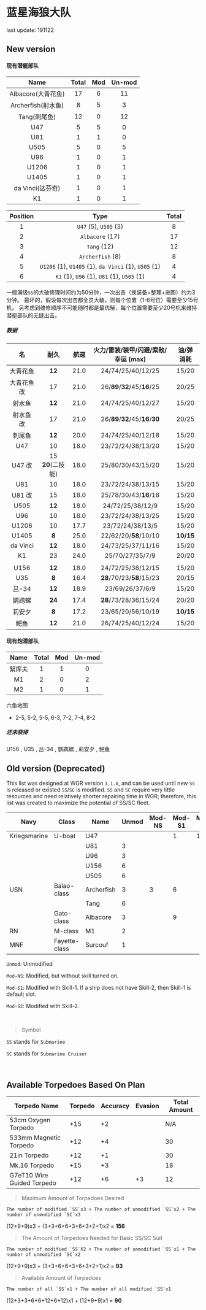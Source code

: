 # 蓝星海狼大队

last update: 191122

## New version

#### 现有潜艇部队

| Name | Total | Mod | Un-mod |
|:---:|:---:|:---:|:---:|
| Albacore(大青花鱼) | 17 | 6 | 11 |
| Archerfish(射水鱼) | 8 | 5 | 3 |
| Tang(刺尾鱼) | 12 | 0 | 12 |
| U47 | 5 | 5 | 0 |
| U81 | 1 | 1 | 0 |
| U505 | 5 | 0 | 5 |
| U96 | 1 | 0 | 1 |
| U1206 | 1 | 0 | 1 |
| U1405 | 1 | 0 | 1 |
| da Vinci(达芬奇) | 1 | 0 | 1 |
| K1 | 1 | 0 | 1 |

| Position | Type | Total |
|:--------:|:----:|:-----:|
| 1 | `U47` (5), `U505` (3) | 8 |
| 2 | `Albacore` (17) | 17 |
| 3 | `Tang` (12) | 12 |
| 4 | `Archerfish` (8) | 8 |
| 5 | `U1206` (1), `U1405` (1), `da Vinci` (1), `U505` (1) | 4 |
| 6 | `K1` (1), `U96` (1), `U81` (1), `U505` (1) | 4 |

一艘满级`SS`的大破修理时间约为50分钟，一次出击（换装备+整理+进图）约为3分钟。
最坏的，假设每次出击都全员大破，则每个位置（1-6号位）需要至少15号机。
另考虑到维修顺序不可能随时都是最优解，每个位置需要至少20号机来维持潜艇部队的无缝出击。

##### 数据

| 名 | 耐久 | 航速 | 火力/雷装/装甲/闪避/索敌/幸运 (max) | 油/弹 消耗 |
|:---:|:---:|:---:|:---:|:---:|
| 大青花鱼 | **12** | 21.0 | 24/74/25/40/12/25 | 15/20 |
| 大青花鱼 改 | 17 | 21.0 | 26/**89**/**32**/45/**16**/25 | 20/25 |
| 射水鱼 | **12** | 21.0 | 24/74/25/40/12/27 | 15/20 |
| 射水鱼 改 | 17 | 21.0 | 26/**89**/**32**/45/**16**/**30** | 20/25 |
| 刺尾鱼 | **12** | 20.0 | 24/74/25/40/12/18 | 15/20 |
| U47 | 10 | 18.0 | 23/72/24/38/13/20 | 15/20 |
| U47 改 | 15 **20**(二技能) | 18.0 | 25/80/30/43/15/20 | 15/20 |
| U81 | 10 | 18.0 | 23/72/24/38/13/15 | 15/20 |
| U81 改 | 15 | 18.0 | 25/78/30/43/**16**/18 | 15/20 |
| U505 | **12** | 18.0 | 24/72/25/38/12/9 | 15/20 |
| U96 | 10 | 18.0 | 23/72/24/38/13/25 | 15/20 |
| U1206 | 10 | 17.7 | 23/72/24/38/13/5 | 15/20 |
| U1405 | **8** | 25.0 | 22/62/20/**58**/10/10 | **10/15** |
| da Vinci | **12** | 18.0 | 24/73/25/37/11/16 | 15/20 |
| K1 | 23 | 24.0 | 25/70/27/35/7/9 | 20/20 |
||||||
| U156 | **12** | 18.0 | 24/72/25/38/12/15 | 15/20 |
| U35 | **8** | 16.4 | **28**/70/23/**58**/15/23 | 20/15 |
| 吕-34 | **12** | 18.9 | 23/69/26/37/6/9 | 15/20 |
| 鹦鹉螺 | **24** | 17.4 | **28**/73/28/36/15/24 | 20/20 |
| 莉安夕 | **8** | 17.2 | 23/65/20/56/10/19 | **10/15** |
| 鲃鱼 | **12** | 21.0 | 26/74/25/40/12/24 | 15/20 |

#### 现有炮潜部队

| Name | Total | Mod | Un-mod |
|:---:|:---:|:---:|:---:|
| 絮库夫 | 1 | 1 | 0 |
| M1 | 2 | 0 | 2 |
| M2 | 1 | 0 | 1 |

六鱼地图
- 2-5, 5-2, 5-5, 6-3, 7-2, 7-4, 8-2


##### 还未获得

U156
, U35
, 吕-34
, 鹦鹉螺
, 莉安夕
, 鲃鱼

## Old version (Deprecated)

This list was designed at WGR version `3.1.0`, and can be used until new `SS` is released or existed `SS`/`SC` is modified.
`SS` and `SC` require very little resources and need relatively shorter repairing time in WGR; therefore, this list was created to maximize the potential of SS/SC fleet.

| Navy | Class | Name | Unmod | Mod-NS | Mod-S1 | Mod-S2 | Total |
| ---- | ----- | ---- | ----- |------- | ------ | ------ | ----- |
| Kriegsmarine | U-boat | U47  |   |   | 1 | 11 | 12 |
|              |        | U81  | 3 |   |   |    |  3 |
|              |        | U96  | 3 |   |   |    |  3 |
|              |        | U156 | 6 |   |   |    |  6 |
|              |        | U505 | 6 |   |   |    |  6 |
| USN | Balao-class | Archerfish | 3 | 3 | 6 |   | 12 |
|     |             | Tang       | 6 |   |   |   |  6 |
|     | Gato-class  | Albacore   | 3 |   | 9 |   | 12 |
| RN | M-class | M1 | 2 |   |   |   | 2 |
| MNF | Fayette-class | Surcouf | 1 |   |   |   | 1 |

`Unmod`: Unmodified

`Mod-NS`: Modified, but without skill turned on.

`Mod-S1`: Modified with Skill-1. If a ship does not have Skill-2, then Skill-1 is default slot.

`Mod-S2`: Modified with Skill-2.

<br>

> Symbol

`SS` stands for `Submarine`

`SC` stands for `Submarine Cruiser`

<br>

## Available Torpedoes Based On Plan

| Torpedo Name | Torpedo | Accuracy | Evasion | Total Amount |
| ------------ | ------- | -------- | ------- | ------------ |
| 53cm Oxygen Torpedo | +15 | +2 |  | N/A |
| 533mm Magnetic Torpedo | +12 | +4 |  | 30 |
| 21in Torpedo | +12 | +1 |  | 30 |
| Mk.16 Torpedo | +15 | +3 |  | 18 |
| G7eT10 Wire Guided Torpedo | +12 | +6 | +3 | 12 |	


> Maximum Amount of Torpedoes Desired

    The number of modified `SS`x3 + The number of unmodified `SS`x2 + The number of unmodified `SC`x3
(12+9+9)x3 + (3+3+6+6+3+6+3+2+1)x2 = **156**

> The Amount of Torpedoes Needed for Basic SS/SC Suit

    The number of modified `SS`X2 + The number of unmodified `SS`x1 + The number of unmodified `SC`x2
(12+9+9)x3 + (3+3+6+6+3+6+3+2+1)x2 = **93**

> Available Amount of Torpedoes

    The number of all `SS`x1 + The number of all modified `SS`x1
(12+3+3+6+6+12+6+12)x1 + (12+9+9)x1 = **90**

